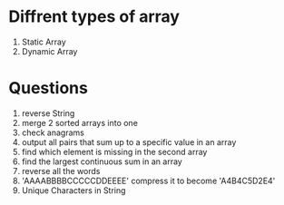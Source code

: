 # Diffrent types of array
1. Static Array
1. Dynamic Array

# Questions
1. reverse String
1. merge 2 sorted arrays into one
1. check anagrams
1. output all pairs that sum up to a specific value in an array
1. find which element is missing in the second array
1. find the largest continuous sum in an array
1. reverse all the words
1. 'AAAABBBBCCCCCDDEEEE' compress it to become 'A4B4C5D2E4'
1. Unique Characters in String